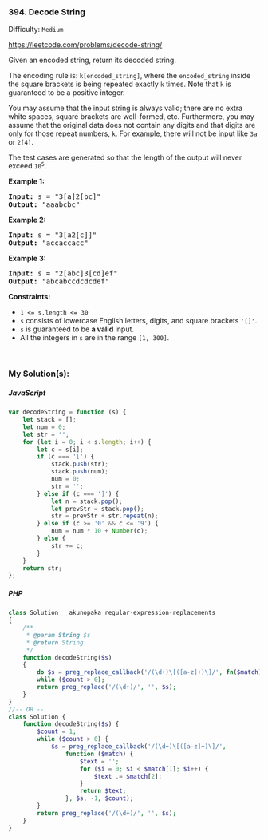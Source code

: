 ### 394. Decode String

Difficulty: `Medium`

https://leetcode.com/problems/decode-string/

<p>Given an encoded string, return its decoded string.</p>
<p>The encoding rule is: <code>k[encoded_string]</code>, where the <code>encoded_string</code> inside the square brackets is being repeated exactly <code>k</code> times. Note that <code>k</code> is guaranteed to be a positive integer.</p>

<p>You may assume that the input string is always valid; there are no extra white spaces, square brackets are well-formed, etc. Furthermore, you may assume that the original data does not contain any digits and that digits are only for those repeat numbers, <code>k</code>. For example, there will not be input like <code>3a</code> or <code>2[4]</code>.</p>

<p>The test cases are generated so that the length of the output will never exceed <code>10<sup>5</sup></code>.</p>
<p><strong class="example">Example 1:</strong></p>
<pre><strong>Input:</strong> s = "3[a]2[bc]"
<strong>Output:</strong> "aaabcbc"
</pre>
<p><strong class="example">Example 2:</strong></p>
<pre><strong>Input:</strong> s = "3[a2[c]]"
<strong>Output:</strong> "accaccacc"
</pre>
<p><strong class="example">Example 3:</strong></p>
<pre><strong>Input:</strong> s = "2[abc]3[cd]ef"
<strong>Output:</strong> "abcabccdcdcdef"
</pre>
<p><strong>Constraints:</strong></p>
<ul>
	<li><code>1 &lt;= s.length &lt;= 30</code></li>
	<li><code>s</code> consists of lowercase English letters, digits, and square brackets <code>'[]'</code>.</li>
	<li><code>s</code> is guaranteed to be <strong>a valid</strong> input.</li>
	<li>All the integers in <code>s</code> are in the range <code>[1, 300]</code>.</li>
</ul>
<p>&nbsp;</p>

### My Solution(s):

##### JavaScript

```js
var decodeString = function (s) {
    let stack = [];
    let num = 0;
    let str = '';
    for (let i = 0; i < s.length; i++) {
        let c = s[i];
        if (c === '[') {
            stack.push(str);
            stack.push(num);
            num = 0;
            str = '';
        } else if (c === ']') {
            let n = stack.pop();
            let prevStr = stack.pop();
            str = prevStr + str.repeat(n);
        } else if (c >= '0' && c <= '9') {
            num = num * 10 + Number(c);
        } else {
            str += c;
        }
    }
    return str;
};
```

##### PHP

```php
class Solution___akunopaka_regular-expression-replacements
{
    /**
     * @param String $s
     * @return String
     */
    function decodeString($s)
    {
        do $s = preg_replace_callback('/(\d+)\[([a-z]+)\]/', fn($match) => str_repeat($match[2], $match[1]), $s, -1, $count);
        while ($count > 0);
        return preg_replace('/(\d+)/', '', $s);
    }
}
//-- OR --
class Solution {
    function decodeString($s) {
        $count = 1;
        while ($count > 0) {
            $s = preg_replace_callback('/(\d+)\[([a-z]+)\]/',
                function ($match) {
                    $text = '';
                    for ($i = 0; $i < $match[1]; $i++) {
                        $text .= $match[2];
                    }
                    return $text;
                }, $s, -1, $count);
        }
        return preg_replace('/(\d+)/', '', $s);
    }
}
```
